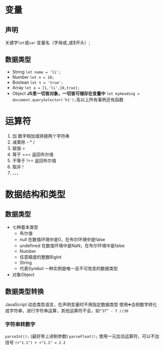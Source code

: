 # 变量
## 声明
关键字`let`或`var`  变量名（字母或_或$开头）;
## 数据类型
- String `let name = 'li';`
- Number `let n = 10;`
- Boolean `let t = 'true';`
- Array `let a = [1,'li',10,true];`
- Object **JS里一切皆对象，一切皆可储存在变量中** 
  `let myHeading = document.querySelector('h1');`及以上所有事例还有函数

# 运算符
1. 加 数字相加或拼接两个字符串
2. 减乘除 - * /
3. 赋值 =
4. 等于 === 返回布尔值
5. 不等于 !== 返回布尔值
6. 取非 !
7. 、、、

# 数据结构和类型
## 数据类型
 - 七种基本类型
   - 布尔值
   - null 在数值环境中是0，在布尔环境中是false
   - undefined 在数值环境中是NaN，在布尔环境中是false
   - Number
   - 任意精度的整数BigInt
   - String
   - 代表Symbol 一种实例是唯一且不可改变的数据类型
 - 对象Object

## 数据类型转换
JavaScript 动态类型语言，在声明变量时不用指定数据类型
使用➕会把数字转化成字符串，进行字符串运算，其他运算符不会，如`“37” - 7 //30`
### 字符串转数字
 `parseInt();` (最好带上进制参数) `parseFloat();`
 使用一元加法运算符，可以不加括号 `(+"1.1") + +"1.1" = 2.2`
